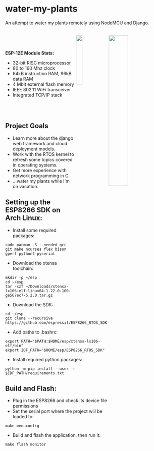 # water-my-plants
An attempt to water my plants remotely using NodeMCU and Django.

<br>
<img align="right" src="https://i.imgur.com/wbkhrl5.png" width="35%" height="35%">
<img align="right" src="http://clipart-library.com/images_k/plant-transparent-background/plant-transparent-background-7.png" width="20%" height="20%">
<br><br>

**ESP-12E Module Stats:**
- 32-bit RISC microprocessor
- 80 to 160 Mhz clock
- 64kB instruction RAM, 96kB data RAM
- 4 Mbit external flash memory
- IEEE 802.11 WiFi transceiver
- Integrated TCP/IP stack

<br><br>

## Project Goals
- Learn more about the django web framework and cloud deployment models.
- Work with the RTOS kernel to refresh some topics covered in operating systems.
- Get more experience with network programming in C.
- ...water my plants while I'm on vacation.

## Setting up the ESP8266 SDK on Arch Linux:
- Install some required packages:
```
sudo pacman -S --needed gcc git make ncurses flex bison gperf python2-pyserial
```
- Download the xtensa toolchain:
```
mkdir -p ~/esp
cd ~/esp
tar -xzf ~/Downloads/xtensa-lx106-elf-linux64-1.22.0-100-ge567ec7-5.2.0.tar.gz
```
- Download the SDK:
```
cd ~/esp
git clone --recursive https://github.com/espressif/ESP8266_RTOS_SDK.git
```
- Add paths to .bashrc:
```
export PATH="$PATH:$HOME/esp/xtensa-lx106-elf/bin"
export IDF_PATH="$HOME/esp/ESP8266_RTOS_SDK"
```
- Install required python packages:
```
python -m pip install --user -r $IDF_PATH/requirements.txt
```
## Build and Flash:
- Plug in the ESP8266 and check its device file permissions
- Set the serial port where the project will be loaded to:
```
make menuconfig
```
- Build and flash the application, then run it:
```
make flash monitor
```
